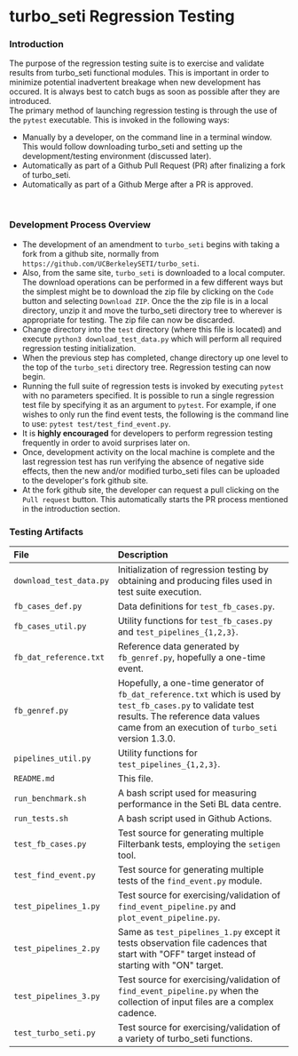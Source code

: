 
turbo_seti Regression Testing
=============================


### Introduction

The purpose of the regression testing suite is to exercise and validate results from turbo_seti functional modules.  This is important in order to minimize potential inadvertent breakage when new development has occured. It is always best to catch bugs as soon as possible after they are introduced.
<br>
The primary method of launching regression testing is through the use of the `pytest` executable.  This is invoked in the following ways:
* Manually by a developer, on the command line in a terminal window.  This would follow downloading turbo_seti and setting up the development/testing environment (discussed later). 
* Automatically as part of a Github Pull Request (PR) after finalizing a fork of turbo_seti.
* Automatically as part of a Github Merge after a PR is approved.
<br>

### Development Process Overview

* The development of an amendment to `turbo_seti` begins with taking a fork from a github site, normally from `https://github.com/UCBerkeleySETI/turbo_seti`.
* Also, from the same site, `turbo_seti` is downloaded to a local computer.  The download operations can be performed in a few different ways but the simplest might be to download the zip file by clicking on the `Code` button and selecting `Download ZIP`.  Once the the zip file is in a local directory, unzip it and move the turbo_seti directory tree to wherever is appropriate for testing.  The zip file can now be discarded.
* Change directory into the `test` directory (where this file is located) and execute `python3 download_test_data.py` which will perform all required regression testing initialization.
* When the previous step has completed, change directory up one level to the top of the `turbo_seti` directory tree.  Regression testing can now begin.
* Running the full suite of regression tests is invoked by executing `pytest` with no parameters specified.  It is possible to run a single regression test file by specifying it as an argument to `pytest`.  For example, if one wishes to only run the find event tests, the following is the command line to use: `pytest test/test_find_event.py`.
* It is **highly encouraged** for developers to perform regression testing frequently in order to avoid surprises later on.
* Once, development activity on the local machine is complete and the last regression test has run verifying the absence of negative side effects, then the new and/or modified turbo_seti files can be uploaded to the developer's fork github site.
* At the fork github site, the developer can request a pull clicking on the `Pull request` button.  This automatically starts the PR process mentioned in the introduction section.

### Testing Artifacts

|    File    | Description |
| :-- | :-- |
| `download_test_data.py` | Initialization of regression testing by obtaining and producing files used in test suite execution. |
| `fb_cases_def.py` | Data definitions for `test_fb_cases.py`. |
| `fb_cases_util.py` | Utility functions for `test_fb_cases.py` and `test_pipelines_{1,2,3}`. |
| `fb_dat_reference.txt` | Reference data generated by `fb_genref.py`, hopefully a one-time event. |
| `fb_genref.py` | Hopefully, a one-time generator of `fb_dat_reference.txt` which is used by `test_fb_cases.py` to validate test results.  The reference data values came from an execution of `turbo_seti` version 1.3.0. |
| `pipelines_util.py` | Utility functions for `test_pipelines_{1,2,3}`. |
| `README.md` | This file. |
| `run_benchmark.sh` | A bash script used for measuring performance in the Seti BL data centre. |
| `run_tests.sh` | A bash script used in Github Actions. |
| `test_fb_cases.py` | Test source for generating multiple Filterbank tests, employing the `setigen` tool. |
| `test_find_event.py` | Test source for generating multiple tests of the `find_event.py` module. |
| `test_pipelines_1.py` | Test source for exercising/validation of `find_event_pipeline.py` and `plot_event_pipeline.py`. |
| `test_pipelines_2.py` | Same as `test_pipelines_1.py` except it tests observation file cadences that start with "OFF" target instead of starting with "ON" target. |
| `test_pipelines_3.py` | Test source for exercising/validation of `find_event_pipeline.py` when the collection of input files are a complex cadence. |
| `test_turbo_seti.py` | Test source for exercising/validation of a variety of turbo_seti functions. |

